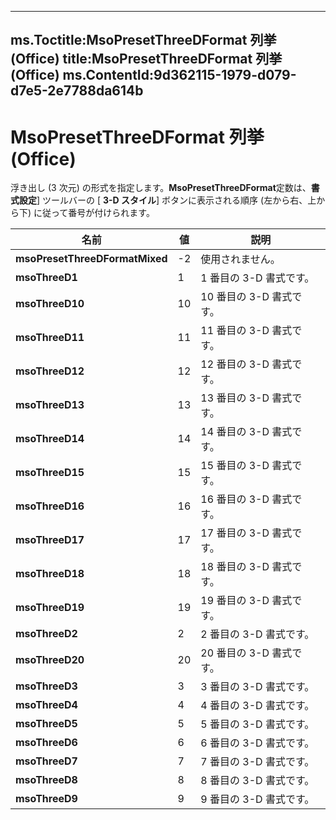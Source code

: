 

---
ms.Toctitle:MsoPresetThreeDFormat 列挙 (Office)
title:MsoPresetThreeDFormat 列挙 (Office)
ms.ContentId:9d362115-1979-d079-d7e5-2e7788da614b
---
# MsoPresetThreeDFormat 列挙 (Office)




浮き出し (3 次元) の形式を指定します。**MsoPresetThreeDFormat**定数は、**書式設定**] ツールバーの [ **3-D スタイル**] ボタンに表示される順序 (左から右、上から下) に従って番号が付けられます。

|**名前**|**値**|**説明**|
|---|---|---|
|**msoPresetThreeDFormatMixed**|-2|使用されません。|
|**msoThreeD1**|1|1 番目の 3-D 書式です。|
|**msoThreeD10**|10|10 番目の 3-D 書式です。|
|**msoThreeD11**|11|11 番目の 3-D 書式です。|
|**msoThreeD12**|12|12 番目の 3-D 書式です。|
|**msoThreeD13**|13|13 番目の 3-D 書式です。|
|**msoThreeD14**|14|14 番目の 3-D 書式です。|
|**msoThreeD15**|15|15 番目の 3-D 書式です。|
|**msoThreeD16**|16|16 番目の 3-D 書式です。|
|**msoThreeD17**|17|17 番目の 3-D 書式です。|
|**msoThreeD18**|18|18 番目の 3-D 書式です。|
|**msoThreeD19**|19|19 番目の 3-D 書式です。|
|**msoThreeD2**|2|2 番目の 3-D 書式です。|
|**msoThreeD20**|20|20 番目の 3-D 書式です。|
|**msoThreeD3**|3|3 番目の 3-D 書式です。|
|**msoThreeD4**|4|4 番目の 3-D 書式です。|
|**msoThreeD5**|5|5 番目の 3-D 書式です。|
|**msoThreeD6**|6|6 番目の 3-D 書式です。|
|**msoThreeD7**|7|7 番目の 3-D 書式です。|
|**msoThreeD8**|8|8 番目の 3-D 書式です。|
|**msoThreeD9**|9|9 番目の 3-D 書式です。|




